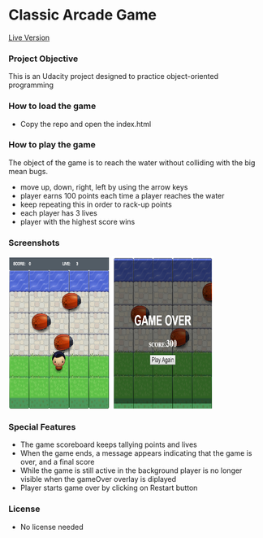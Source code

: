 # Classic Arcade Game
[Live Version](https://sumanhakki.github.io/Classic-Arcade-Game/)
### Project Objective

This is an Udacity project designed to practice object-oriented programming
### How to load the game
  - Copy the repo and open the index.html
 

### How to play the game
The object of the game is to reach the water without colliding with the big mean bugs.
  - move up, down, right, left by using the arrow keys
  - player earns 100 points each time a player reaches the water
  - keep repeating this in order to rack-up points
  - each player has 3 lives
  - player with the highest score wins
                                          

  
### Screenshots
![GamePlay.png](https://github.com/sumanhakki/Classic-Arcade-Game/blob/master/images/GamePlay.png)
![GameOver.png](https://github.com/sumanhakki/Classic-Arcade-Game/blob/master/images/GameOver.png)



### Special Features
  - The game scoreboard keeps tallying points and lives  
  - When the game ends, a message appears indicating that the game is over, and a final score
  - While the game is still active in the background player is no longer visible when the gameOver overlay is diplayed
  - Player starts game over by clicking on Restart button

### License
  - No license needed


